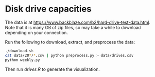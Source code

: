 # Disk drive capacities

The data is at https://www.backblaze.com/b2/hard-drive-test-data.html.
Note that it is many GB of zip files, so may take a while to download depending on your connection.

Run the following to download, extract, and preprocess the data:

```bash
./download.sh
cat data/20*/*.csv | python preprocess.py > data/drives.csv
python weekly.py
```

Then run _drives.R_ to generate the visualization.
